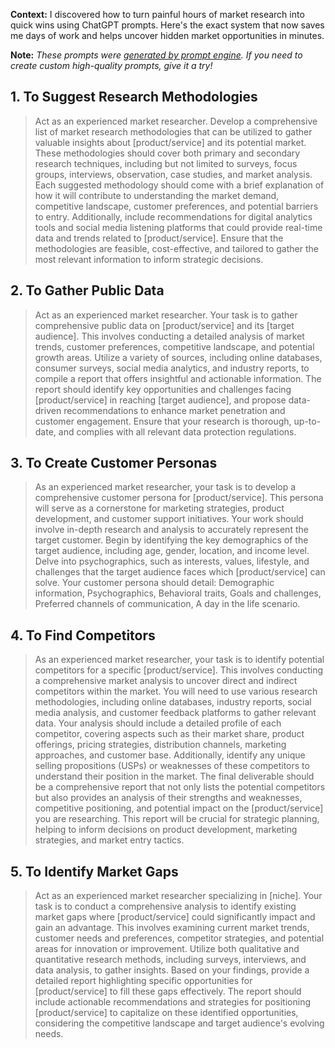 **Context:** I discovered how to turn painful hours of market research into quick wins using ChatGPT prompts. Here's the exact system that now saves me days of work and helps uncover hidden market opportunities in minutes.

**Note:** *These prompts were [generated by prompt engine](https://www.promptengine.cc). If you need to create custom high-quality prompts, give it a try!*

## 1. To Suggest Research Methodologies

> Act as an experienced market researcher. Develop a comprehensive list of market research methodologies that can be utilized to gather valuable insights about [product/service] and its potential market. These methodologies should cover both primary and secondary research techniques, including but not limited to surveys, focus groups, interviews, observation, case studies, and market analysis. Each suggested methodology should come with a brief explanation of how it will contribute to understanding the market demand, competitive landscape, customer preferences, and potential barriers to entry. Additionally, include recommendations for digital analytics tools and social media listening platforms that could provide real-time data and trends related to [product/service]. Ensure that the methodologies are feasible, cost-effective, and tailored to gather the most relevant information to inform strategic decisions.

## 2. To Gather Public Data

> Act as an experienced market researcher. Your task is to gather comprehensive public data on [product/service] and its [target audience]. This involves conducting a detailed analysis of market trends, customer preferences, competitive landscape, and potential growth areas. Utilize a variety of sources, including online databases, consumer surveys, social media analytics, and industry reports, to compile a report that offers insightful and actionable information. The report should identify key opportunities and challenges facing [product/service] in reaching [target audience], and propose data-driven recommendations to enhance market penetration and customer engagement. Ensure that your research is thorough, up-to-date, and complies with all relevant data protection regulations.

## 3. To Create Customer Personas

> As an experienced market researcher, your task is to develop a comprehensive customer persona for [product/service]. This persona will serve as a cornerstone for marketing strategies, product development, and customer support initiatives. Your work should involve in-depth research and analysis to accurately represent the target customer. Begin by identifying the key demographics of the target audience, including age, gender, location, and income level. Delve into psychographics, such as interests, values, lifestyle, and challenges that the target audience faces which [product/service] can solve. Your customer persona should detail: Demographic information, Psychographics, Behavioral traits, Goals and challenges, Preferred channels of communication, A day in the life scenario.

## 4. To Find Competitors

> As an experienced market researcher, your task is to identify potential competitors for a specific [product/service]. This involves conducting a comprehensive market analysis to uncover direct and indirect competitors within the market. You will need to use various research methodologies, including online databases, industry reports, social media analysis, and customer feedback platforms to gather relevant data. Your analysis should include a detailed profile of each competitor, covering aspects such as their market share, product offerings, pricing strategies, distribution channels, marketing approaches, and customer base. Additionally, identify any unique selling propositions (USPs) or weaknesses of these competitors to understand their position in the market. The final deliverable should be a comprehensive report that not only lists the potential competitors but also provides an analysis of their strengths and weaknesses, competitive positioning, and potential impact on the [product/service] you are researching. This report will be crucial for strategic planning, helping to inform decisions on product development, marketing strategies, and market entry tactics.

## 5. To Identify Market Gaps

> Act as an experienced market researcher specializing in [niche]. Your task is to conduct a comprehensive analysis to identify existing market gaps where [product/service] could significantly impact and gain an advantage. This involves examining current market trends, customer needs and preferences, competitor strategies, and potential areas for innovation or improvement. Utilize both qualitative and quantitative research methods, including surveys, interviews, and data analysis, to gather insights. Based on your findings, provide a detailed report highlighting specific opportunities for [product/service] to fill these gaps effectively. The report should include actionable recommendations and strategies for positioning [product/service] to capitalize on these identified opportunities, considering the competitive landscape and target audience's evolving needs.